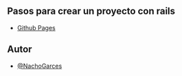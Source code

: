 
## Pasos para crear un proyecto con rails 

- [Github Pages](https://nachogarces.github.io/pasosror/)


## Autor

- [@NachoGarces](https://github.com/NachoGarces)


